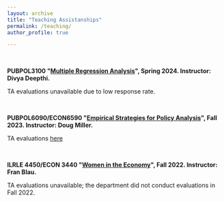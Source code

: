```yaml
---
layout: archive
title: "Teaching Assistanships"
permalink: /teaching/
author_profile: true

---
```

<br>

**PUBPOL3100 "[Multiple Regression Analysis](https://classes.cornell.edu/browse/roster/SP24/class/PUBPOL/3100)", Spring 2024. Instructor: Divya Deepthi.**

TA evaluations unavailable due to low response rate.

<br>

**PUBPOL6090/ECON6590 "[Empirical Strategies for Policy Analysis](https://classes.cornell.edu/browse/roster/FA23/class/ECON/6590)", Fall 2023. Instructor: Doug Miller.**

TA evaluations [here](/files/F23eval.pdf)

<br>

**ILRLE 4450/ECON 3440 "[Women in the Economy](https://classes.cornell.edu/browse/roster/FA22/class/ILRLE/4450)", Fall 2022. Instructor: Fran Blau.**

TA evaluations unavailable; the department did not conduct evaluations in Fall 2022.